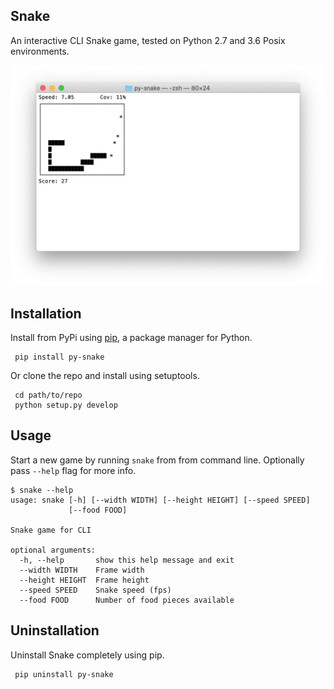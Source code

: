 Snake
-----
An interactive CLI Snake game, tested on Python 2.7 and 3.6 Posix environments.

![Applications list view](https://github.com/jakehadar/py-snake/blob/master/screenshots/screenshot@half.png)

Installation
------------
Install from PyPi using
[pip](http://www.pip-installer.org/en/latest/), a package manager for
Python.

``` {.sourceCode .bash}
 pip install py-snake
```

Or clone the repo and install using setuptools.

``` {.sourceCode .bash}
 cd path/to/repo
 python setup.py develop
```

Usage
-----
Start a new game by running `snake` from from command line. Optionally pass `--help` flag for more info.

``` {.sourceCode .bash}
$ snake --help
usage: snake [-h] [--width WIDTH] [--height HEIGHT] [--speed SPEED]
             [--food FOOD]

Snake game for CLI

optional arguments:
  -h, --help       show this help message and exit
  --width WIDTH    Frame width
  --height HEIGHT  Frame height
  --speed SPEED    Snake speed (fps)
  --food FOOD      Number of food pieces available
```


Uninstallation
--------------
Uninstall Snake completely using pip.

``` {.sourceCode .bash}
 pip uninstall py-snake
```
